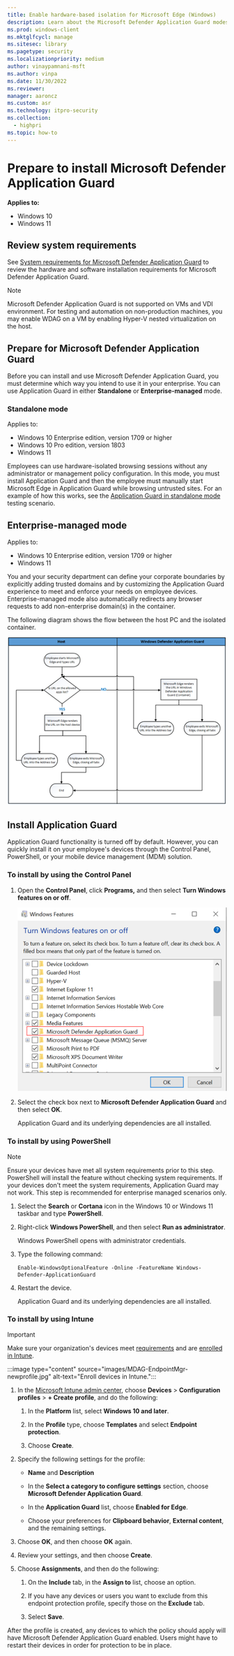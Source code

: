 ```yaml
---
title: Enable hardware-based isolation for Microsoft Edge (Windows)
description: Learn about the Microsoft Defender Application Guard modes (Standalone or Enterprise-managed), and how to install Application Guard in your enterprise.
ms.prod: windows-client
ms.mktglfcycl: manage
ms.sitesec: library
ms.pagetype: security
ms.localizationpriority: medium
author: vinaypamnani-msft
ms.author: vinpa
ms.date: 11/30/2022
ms.reviewer: 
manager: aaroncz
ms.custom: asr
ms.technology: itpro-security
ms.collection: 
  - highpri
ms.topic: how-to
---
```


# Prepare to install Microsoft Defender Application Guard

**Applies to:**

- Windows 10
- Windows 11

## Review system requirements
 
See [System requirements for Microsoft Defender Application Guard](./reqs-md-app-guard.md) to review the hardware and software installation requirements for Microsoft Defender Application Guard.

> [!NOTE]
> Microsoft Defender Application Guard is not supported on VMs and VDI environment. For testing and automation on non-production machines, you may enable WDAG on a VM by enabling Hyper-V nested virtualization on the host.

## Prepare for Microsoft Defender Application Guard 

Before you can install and use Microsoft Defender Application Guard, you must determine which way you intend to use it in your enterprise. You can use Application Guard in either **Standalone** or **Enterprise-managed** mode.

### Standalone mode

Applies to:
- Windows 10 Enterprise edition, version 1709 or higher
- Windows 10 Pro edition, version 1803
- Windows 11

Employees can use hardware-isolated browsing sessions without any administrator or management policy configuration. In this mode,   you must install Application Guard and then the employee must manually start Microsoft Edge in Application Guard while browsing untrusted sites. For an example of how this works, see the [Application Guard in standalone mode](test-scenarios-md-app-guard.md) testing scenario.

## Enterprise-managed mode

Applies to:
- Windows 10 Enterprise edition, version 1709 or higher
- Windows 11

You and your security department can define your corporate boundaries by explicitly adding trusted domains and by customizing the Application Guard experience to meet and enforce your needs on employee devices. Enterprise-managed mode also automatically redirects any browser requests to add non-enterprise domain(s) in the container.

The following diagram shows the flow between the host PC and the isolated container.

![Flowchart for movement between Microsoft Edge and Application Guard.](images/application-guard-container-v-host.png)

## Install Application Guard

Application Guard functionality is turned off by default. However, you can quickly install it on your employee's devices through the Control Panel, PowerShell, or your mobile device management (MDM) solution.

### To install by using the Control Panel

1. Open the **Control Panel**, click **Programs,** and then select **Turn Windows features on or off**.

    ![Windows Features, turning on Microsoft Defender Application Guard.](images/turn-windows-features-on-off.png)

2. Select the check box next to **Microsoft Defender Application Guard** and then select **OK**.

   Application Guard and its underlying dependencies are all installed.

### To install by using PowerShell

> [!NOTE]
> Ensure your devices have met all system requirements prior to this step. PowerShell will install the feature without checking system requirements. If your devices don't meet the system requirements, Application Guard may not work. This step is recommended for enterprise managed scenarios only.

1. Select the **Search** or **Cortana** icon in the Windows 10 or Windows 11 taskbar and type **PowerShell**.
   
2. Right-click **Windows PowerShell**, and then select **Run as administrator**.

   Windows PowerShell opens with administrator credentials.

3. Type the following command:

    ```
    Enable-WindowsOptionalFeature -Online -FeatureName Windows-Defender-ApplicationGuard
    ```
4. Restart the device.

   Application Guard and its underlying dependencies are all installed.

### To install by using Intune

> [!IMPORTANT]
> Make sure your organization's devices meet [requirements](reqs-md-app-guard.md) and are [enrolled in Intune](/mem/intune/enrollment/device-enrollment).

:::image type="content" source="images/MDAG-EndpointMgr-newprofile.jpg" alt-text="Enroll devices in Intune.":::

1. In the [Microsoft Intune admin center](https://go.microsoft.com/fwlink/?linkid=2109431), choose **Devices** > **Configuration profiles** > **+ Create profile**, and do the following: <br/>

   1. In the **Platform** list, select **Windows 10 and later**. 
   
   2. In the **Profile** type, choose **Templates** and select **Endpoint protection**. 
   
   3. Choose **Create**.

2. Specify the following settings for the profile:

   - **Name** and **Description**

   - In the **Select a category to configure settings** section, choose **Microsoft Defender Application Guard**.

   - In the **Application Guard** list, choose **Enabled for Edge**.

   - Choose your preferences for **Clipboard behavior**, **External content**, and the remaining settings.

3. Choose **OK**, and then choose **OK** again.

4. Review your settings, and then choose **Create**.

5. Choose **Assignments**, and then do the following:

   1. On the **Include** tab, in the **Assign to** list, choose an option.

   2. If you have any devices or users you want to exclude from this endpoint protection profile, specify those on the **Exclude** tab.

   3. Select **Save**.

After the profile is created, any devices to which the policy should apply will have Microsoft Defender Application Guard enabled. Users might have to restart their devices in order for protection to be in place.
